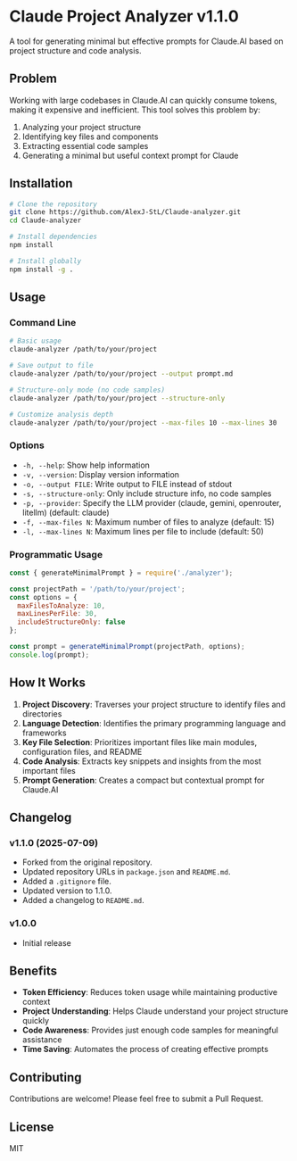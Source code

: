# Claude Project Analyzer v1.1.0

A tool for generating minimal but effective prompts for Claude.AI based on project structure and code analysis.

## Problem

Working with large codebases in Claude.AI can quickly consume tokens, making it expensive and inefficient. This tool solves this problem by:

1. Analyzing your project structure
2. Identifying key files and components
3. Extracting essential code samples
4. Generating a minimal but useful context prompt for Claude

## Installation

```bash
# Clone the repository
git clone https://github.com/AlexJ-StL/Claude-analyzer.git
cd Claude-analyzer

# Install dependencies
npm install

# Install globally
npm install -g .
```

## Usage

### Command Line

```bash
# Basic usage
claude-analyzer /path/to/your/project

# Save output to file
claude-analyzer /path/to/your/project --output prompt.md

# Structure-only mode (no code samples)
claude-analyzer /path/to/your/project --structure-only

# Customize analysis depth
claude-analyzer /path/to/your/project --max-files 10 --max-lines 30
```

### Options

- `-h, --help`: Show help information
- `-v, --version`: Display version information
- `-o, --output FILE`: Write output to FILE instead of stdout
- `-s, --structure-only`: Only include structure info, no code samples
- `-p, --provider`: Specify the LLM provider (claude, gemini, openrouter, litellm) (default: claude)
- `-f, --max-files N`: Maximum number of files to analyze (default: 15)
- `-l, --max-lines N`: Maximum lines per file to include (default: 50)

### Programmatic Usage

```javascript
const { generateMinimalPrompt } = require('./analyzer');

const projectPath = '/path/to/your/project';
const options = {
  maxFilesToAnalyze: 10,
  maxLinesPerFile: 30,
  includeStructureOnly: false
};

const prompt = generateMinimalPrompt(projectPath, options);
console.log(prompt);
```

## How It Works

1. **Project Discovery**: Traverses your project structure to identify files and directories
2. **Language Detection**: Identifies the primary programming language and frameworks
3. **Key File Selection**: Prioritizes important files like main modules, configuration files, and README
4. **Code Analysis**: Extracts key snippets and insights from the most important files
5. **Prompt Generation**: Creates a compact but contextual prompt for Claude.AI

## Changelog

### v1.1.0 (2025-07-09)
- Forked from the original repository.
- Updated repository URLs in `package.json` and `README.md`.
- Added a `.gitignore` file.
- Updated version to 1.1.0.
- Added a changelog to `README.md`.

### v1.0.0
- Initial release

## Benefits

- **Token Efficiency**: Reduces token usage while maintaining productive context
- **Project Understanding**: Helps Claude understand your project structure quickly
- **Code Awareness**: Provides just enough code samples for meaningful assistance
- **Time Saving**: Automates the process of creating effective prompts

## Contributing

Contributions are welcome! Please feel free to submit a Pull Request.

## License

MIT
